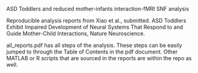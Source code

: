 
ASD Toddlers and reduced mother-infants interaction-fMRI SNF analysis

Reproducible analysis reports from Xiao et al., submitted. ASD Toddlers Exhibit Impaired Development of Neural Systems That Respond to and Guide Mother-Child Interactions, Nature Neuroscience.

all_reports.pdf has all steps of the analysis. These steps can be easily jumped to through the Table of Contents in the pdf document. Other MATLAB or R scripts that are sourced in the reports are within the repo as well.

